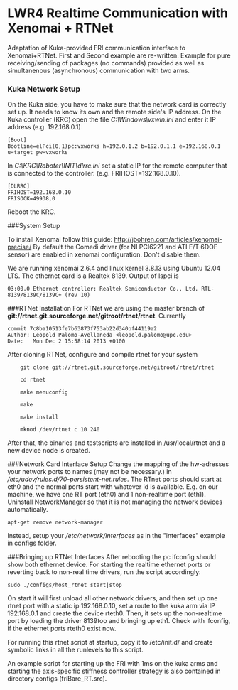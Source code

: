 LWR4 Realtime Communication with Xenomai + RTNet
==============

Adaptation of Kuka-provided FRI communication interface to Xenomai+RTNet. 
First and Second example are re-written. Example for pure receiving/sending of packages (no commands) provided as well as simultanenous (asynchronous) communication with two arms. 

### Kuka Network Setup
On the Kuka side, you have to make sure that the network card is correctly set up. It needs to know its own and the remote side's IP address. On the Kuka controller (KRC) open the file *C:\Windows\vxwin.ini* and enter it IP address (e.g. 192.168.0.1)
```
[Boot]
Bootline=elPci(0,1)pc:vxworks h=192.0.1.2 b=192.0.1.1 e=192.168.0.1 u=target pw=vxworks
```
In *C:\KRC\Roboter\INIT\dlrrc.ini* set a static IP for the remote computer that is connected to the controller. (e.g. FRIHOST=192.168.0.10). 
```
[DLRRC]
FRIHOST=192.168.0.10
FRISOCK=49938,0
```
Reboot the KRC.

###System Setup

To install Xenomai follow this guide: http://jbohren.com/articles/xenomai-precise/
By default the Comedi driver (for NI PCI6221 and ATI F/T 6DOF sensor) are enabled in xenomai configuration. Don't disable them.

We are running xenomai 2.6.4 and linux kernel 3.8.13 using Ubuntu 12.04 LTS. 
The ethernet card is a Realtek 8139. Output of lspci is 
```
03:00.0 Ethernet controller: Realtek Semiconductor Co., Ltd. RTL-8139/8139C/8139C+ (rev 10)
```
###RTNet Installation
For RTNet we are using the master branch of **git://rtnet.git.sourceforge.net/gitroot/rtnet/rtnet**.
Currently 

```
commit 7c8ba10513fe7b63873f753ab22d340bf44119a2
Author: Leopold Palomo-Avellaneda <leopold.palomo@upc.edu>
Date:   Mon Dec 2 15:58:14 2013 +0100
```

After cloning RTNet, configure and compile rtnet for your system

```
	git clone git://rtnet.git.sourceforge.net/gitroot/rtnet/rtnet

    cd rtnet

    make menuconfig 

    make 

    make install 

    mknod /dev/rtnet c 10 240 
```

After that, the binaries and testscripts are installed in /usr/local/rtnet and a new device node is created.

###Network Card Interface Setup
Change the mapping of the hw-adresses your network ports to names (may not be necessary.) in */etc/udev/rules.d/70-persistent-net.rules*. 
The RTnet ports should start at eth0 and the normal ports start with whatever id is available. E.g. on our machine, we have one RT port (eth0) and 1 non-realtime port (eth1). 
Uninstall NetworkManager so that it is not managing the network devices automatically.
```
apt-get remove network-manager 
```
Instead, setup your */etc/network/interfaces* as in the "interfaces" example in configs folder.

###Bringing up RTNet Interfaces
After rebooting the pc ifconfig should show both ethernet device. For starting the realtime ethernet ports or reverting back to non-real time drivers, run the script accordingly:
```
sudo ./configs/host_rtnet start|stop
```
On start it will first unload all other network drivers, and then set up one rtnet port with a static ip 192.168.0.10, set a route to the kuka arm via IP 192.168.0.1 and create the device rteth0. Then, it sets up the non-realtime port by loading the driver 8139too and bringing up eth1. Check with ifconfig, if the ethernet ports rteth0 exist now.

For running this rtnet script at startup, copy it to /etc/init.d/ and create symbolic links in all the runlevels to this script.

An example script for starting up the FRI with 1ms on the kuka arms and starting the axis-specific stiffness controller strategy is also contained in directory configs (friBare_RT.src).
